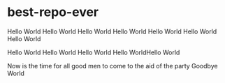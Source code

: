 # best-repo-ever
Hello World
Hello World
Hello World
Hello World
Hello World
Hello World
Hello World

Hello World
Hello World
Hello World
Hello WorldHello World

Now is the time for all good men to come to the aid of the party
Goodbye World
